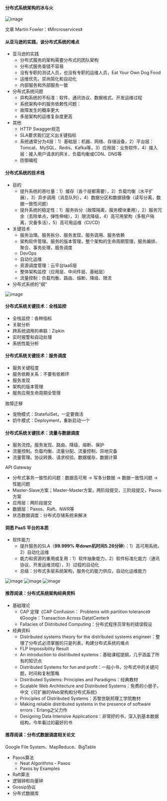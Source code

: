 #### 分布式系统架构的冰与火

![image](../../images/9057c3f5-a68d-40c7-8a38-ad3447930f6b.jpg)

文章 Martin Fowler：《Mircroservices》

#### 从亚马逊的实践，谈分布式系统的难点
- 亚马逊的实践
  - 分布式服务的架构需要分布式的团队架构
  - 分布式服务查错不容易
  - 没有专职的测试人员，也没有专职的运维人员，Eat Your Own Dog Food
  - 运维优先，崇尚简化和自动化
  - 内部服务和外部服务一致
- 分布式系统问题
  - 异构系统的不标准：软件、通讯协议、数据格式、开发运维过程
  - 系统架构中的服务依赖性问题：
  - 故障发生的概率更大
  - 多层架构的运维复杂度更高
- 其他
  - HTTP Swagger规范
  - SLA要求我们定义出关键指标
  - 系统通常分为4层：1）基础层：机器、网络、存储设备，2）平台层：Tomcat、MySQL、Redis、Kafka等，3）应用层：业务软件，4）接入层：接入用户请求的网关、负载均衡或CDN、DNS等
  - 防御编程

#### 分布式系统的技术栈
- 目的
  - 提升系统的吞吐量：1）缓存（各个层都需要），2）负载均衡（水平扩展），3）异步调用（消息队列），4）数据分区和数据镜像（读写分离，数据一致性问题）
  - 提升系统的稳定性：1）服务拆分（故障隔离，服务模块重用），2）服务冗余（去除单点，弹性伸缩），3）限流降级，4）高可用架构（多租户隔离，灾备多活），5）高可用运维（CI/CD）
- 关键技术
  - 服务治理。服务拆分、服务发现、服务调用、服务依赖
  - 架构软件管理。服务的版本管理，整个架构的生命周期管理，服务编排、聚合、事务处理，服务调度
  - DevOps
  - 自动化运维
  - 资源调度管理：云平台IaaS层
  - 整体架构监控（应用层、中间件层、基础层）
  - 流量控制：负载均衡、路由、熔断、降级、限流
- 分布式系统的“纲”

![image](../../images/5be50812-6b40-4352-9cea-3425f02bd00f.jpg)

#### 分布式系统关键技术：全栈监控
- 全栈监控：各种指标
- 关联分析
- 跨系统调用的串联：Zipkin
- 实时报警和自动处理
- 系统性能分析

#### 分布式系统关键技术：服务调度
- 服务关键程度
- 服务依赖关系：不要有依赖环
- 服务发现
- 架构的版本管理
- 服务应用生命周期全管理

故障迁移
- 宠物模式：StatefulSet，一定要救活
- 奶牛模式：Deployment，重新启动一个

#### 分布式系统关键技术：流量与数据调度
- 服务流控。服务发现、路由、降级、熔断、保护
- 流量控制。负载均衡、流量分配、流量控制、异地灾备
- 流量管理。协议转换、请求校验、数据缓存、数据计算

API Gateway
- 分布式事务一致性的问题：数据高可用 -> 写多分数据 -> 数据一致性问题 -> 性能问题
- Master-Slave方案；Master-Master方案，两阶段提交，三阶段提交，Paxos方案
- 应用层：两阶段提交
- 数据层：Paxos、Raft、NWR等
- 状态数据调度：分布式存储系统来解决

#### 洞悉 PaaS 平台的本质
- 软件能力
  - 提升服务的SLA（**99.999% 年down机时间5.26分钟**）：1）高可用系统，2）自动化运维
  - 能力和资源的重用或复用：1）软件抽象能力，2）软件标准化能力（通讯协议、开发运维流程），3）过程的自动化
  - 总结：分布式多层系统架构，服务化的能力供应，自动化运维能力

![image](../../images/826c2c39-48f4-46aa-a364-574dad864671.jpg)
![image](../../images/7e7a9614-375b-4901-ad25-5723eba42637.jpg)
![image](../../images/a7045aa5-b53b-4320-a07a-505db0b91d84.jpg)

#### 推荐阅读：分布式系统架构经典资料
- 基础理论
  - CAP 定理《CAP Confusion： Problems with partition tolerance》《Google：Transaction Across DatatCenter》
  - Fallacies of Distributed Computing：分布式程序员常有的错误假设
- 经典资料
  - Distributed systems theory for the distributed systems engineer：整理了分布式必须掌握的只是列表，构建分布式系统的难点
  - FLP Impossibility Result
  - An introduction to distributed systems：基础课程提纲，几乎涵盖了所有的知识点
  - Distributed Systems for fun and profit：一般小书，分布式中的关键问题，时间和复制策略
  - Distributed Systems: Principles and Paradigms：经典教材
  - Scalable Web Architecture and Distributed Systems：免费的小册子，中文《可扩展的Web架构和分布式系统》
  - Principles of Distributed Systems：苏黎世联邦理工学院教材
  - Making reliable distributed systems in the presence of software errors：Erlang之父力作
  - Designing Data Intensive Applications：非常好的书，深入到基本数据结构，今年看过的最好的书

#### 推荐阅读：分布式数据调度相关论文
Google File System、MapReduce、BigTable
- Paxos算法
  - Neat Algorithms - Paxos
  - Paxos by Examples
- Raft算法
- 逻辑钟和向量钟
- Gossip协议
- 分布式数据库
